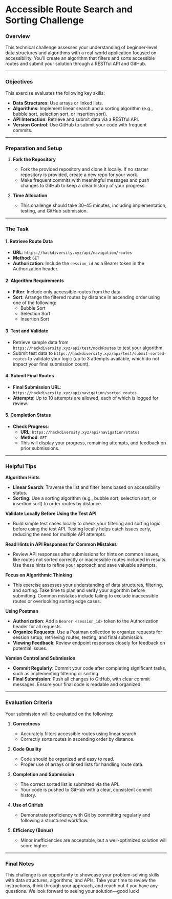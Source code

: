 # Accessible Route Search and Sorting Challenge

### Overview
This technical challenge assesses your understanding of beginner-level data structures and algorithms with a real-world application focused on accessibility. You’ll create an algorithm that filters and sorts accessible routes and submit your solution through a RESTful API and GitHub.

---

### Objectives
This exercise evaluates the following key skills:
- **Data Structures**: Use arrays or linked lists.
- **Algorithms**: Implement linear search and a sorting algorithm (e.g., bubble sort, selection sort, or insertion sort).
- **API Interaction**: Retrieve and submit data via a RESTful API.
- **Version Control**: Use GitHub to submit your code with frequent commits.

---

### Preparation and Setup

1. **Fork the Repository**
   - Fork the provided repository and clone it locally. If no starter repository is provided, create a new repo for your work.
   - Make frequent commits with meaningful messages and push changes to GitHub to keep a clear history of your progress.

2. **Time Allocation**
   - This challenge should take 30–45 minutes, including implementation, testing, and GitHub submission.

---

### The Task

#### 1. Retrieve Route Data
- **URL**: `https://hackdiversity.xyz/api/navigation/routes`
- **Method**: `GET`
- **Authorization**: Include the `session_id` as a Bearer token in the Authorization header.

#### 2. Algorithm Requirements
- **Filter**: Include only accessible routes from the data.
- **Sort**: Arrange the filtered routes by distance in ascending order using one of the following:
  - Bubble Sort
  - Selection Sort
  - Insertion Sort

#### 3. Test and Validate
- Retrieve sample data from `https://hackdiversity.xyz/api/test/mockRoutes` to test your algorithm.
- Submit test data to `https://hackdiversity.xyz/api/test/submit-sorted-routes` to validate your logic (up to 3 attempts available, which do not impact your final submission count).

#### 4. Submit Final Routes
- **Final Submission URL**: `https://hackdiversity.xyz/api/navigation/sorted_routes`
- **Attempts**: Up to 10 attempts are allowed, each of which is logged for review.

#### 5. Completion Status
- **Check Progress**: 
  - **URL**: `https://hackdiversity.xyz/api/navigation/status`
  - **Method**: `GET`
  - This will display your progress, remaining attempts, and feedback on prior submissions.

---

### Helpful Tips

**Algorithm Hints**  
- **Linear Search**: Traverse the list and filter items based on accessibility status.
- **Sorting**: Use a sorting algorithm (e.g., bubble sort, selection sort, or insertion sort) to order routes by distance.

**Validate Locally Before Using the Test API**  
- Build simple test cases locally to check your filtering and sorting logic before using the test API. Testing locally helps catch issues early, reducing the need for multiple API attempts.

**Read Hints in API Responses for Common Mistakes**  
- Review API responses after submissions for hints on common issues, like routes not sorted correctly or inaccessible routes included in results. Use these hints to refine your approach and save valuable attempts.

**Focus on Algorithmic Thinking**  
- This exercise assesses your understanding of data structures, filtering, and sorting. Take time to plan and verify your algorithm before submitting. Common mistakes include failing to exclude inaccessible routes or overlooking sorting edge cases.

**Using Postman**  
- **Authorization**: Add a `Bearer <session_id>` token to the Authorization header for all requests.
- **Organize Requests**: Use a Postman collection to organize requests for session setup, retrieving routes, testing, and final submission.
- **Viewing Feedback**: Review endpoint responses closely for feedback on potential issues.

**Version Control and Submission**  
- **Commit Regularly**: Commit your code after completing significant tasks, such as implementing filtering or sorting.
- **Final Submission**: Push all changes to GitHub, with clear commit messages. Ensure your final code is readable and organized.

---

### Evaluation Criteria

Your submission will be evaluated on the following:

1. **Correctness**
   - Accurately filters accessible routes using linear search.
   - Correctly sorts routes in ascending order by distance.

2. **Code Quality**
   - Code should be organized and easy to read.
   - Proper use of arrays or linked lists for handling route data.

3. **Completion and Submission**
   - The correct sorted list is submitted via the API.
   - Your code is pushed to GitHub with a clear, consistent commit history.

4. **Use of GitHub**
   - Demonstrate proficiency with Git by committing regularly and following a structured workflow.

5. **Efficiency (Bonus)**
   - Minor inefficiencies are acceptable, but a well-optimized solution will score higher.

---

### Final Notes

This challenge is an opportunity to showcase your problem-solving skills with data structures, algorithms, and APIs. Take your time to review the instructions, think through your approach, and reach out if you have any questions. We look forward to seeing your solution—good luck!
